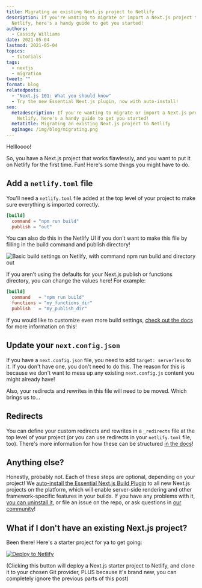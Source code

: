 ```yaml
---
title: Migrating an existing Next.js project to Netlify
description: If you're wanting to migrate or import a Next.js project to
  Netlify, here's a handy guide to get you started!
authors:
  - Cassidy Williams
date: 2021-05-04
lastmod: 2021-05-04
topics:
  - tutorials
tags:
  - nextjs
  - migration
tweet: ""
format: blog
relatedposts:
  - "Next.js 101: What you should know"
  - Try the new Essential Next.js plugin, now with auto-install!
seo:
  metadescription: If you're wanting to migrate or import a Next.js project to
    Netlify, here's a handy guide to get you started!
  metatitle: Migrating an existing Next.js project to Netlify
  ogimage: /img/blog/migrating.png
---
```

Hellloooo!

So, you have a Next.js project that works flawlessly, and you want to put it on Netlify for the first time. Fun! Here's some things you might have to do.

## Add a `netlify.toml` file

You'll need a `netlify.toml` file added at the top level of your project to make sure everything is imported correctly.

```toml
[build]
  command = "npm run build"
  publish = "out"
```

You can also do this in the Netlify UI if you don't want to make this file by filling in the build command and publish directory!

![Basic build settings on Netlify, with command npm run build and directory out](/img/blog/screen-shot-2021-05-04-at-4.56.03-pm.png "Basic build settings on Netlify")

If you aren't using the defaults for your Next.js publish or functions directory, you can change the values here! For example:

```toml
[build]
  command   = "npm run build"
  functions = "my_functions_dir"
  publish   = "my_publish_dir"
```

If you would like to customize even more build settings, [check out the docs](https://docs.netlify.com/configure-builds/get-started/#basic-build-settings) for more information on this!

## Update your `next.config.json`

If you have a `next.config.json` file, you need to add `target: serverless` to it. If you don't have one, you don't need to do this. The reason for this is because we don't want to mess up any existing `next.config.js` content you might already have!

Also, your redirects and rewrites in this file will need to be moved. Which brings us to...

## Redirects

You can define your custom redirects and rewrites in a `_redirects` file at the top level of your project (or you can use redirects in your `netlify.toml` file, too). There's more information for how these can be structured [in the docs](https://docs.netlify.com/routing/redirects/)!

## Anything else?

Honestly, probably not. Each of these steps are optional, depending on your project! We [auto-install the Essential Next.js Build Plugin](https://github.com/netlify/netlify-plugin-nextjs) to all new Next.js projects on the platform, which will enable server-side rendering and other framework-specific features in your builds. If you have any problems with it, [you can uninstall it](https://docs.netlify.com/configure-builds/build-plugins/#remove-a-plugin), or file an issue on the repo, or ask questions in [our community](https://answers.netlify.com/)!

## What if I don't have an existing Next.js project?

Been there! Here's a starter project for ya to get going:

[![Deploy to Netlify](https://www.netlify.com/img/deploy/button.svg)](https://app.netlify.com/start/deploy?repository=https://github.com/cassidoo/next-netlify-starter&utm_source=blog&utm_medium=nextmigration-cs&utm_campaign=devex-cs)

(Clicking this button will deploy a Next.js starter project to Netlify, and clone it to your chosen Git provider, PLUS because it's brand new, you can completely ignore the previous parts of this post)